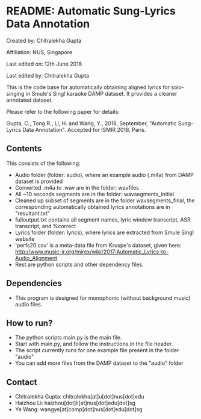 # README: Automatic Sung-Lyrics Data Annotation

Created by: Chitralekha Gupta

Affiliation: NUS, Singapore

Last edited on: 12th June 2018

Last edited by: Chitralekha Gupta

This is the code base for automatically obtaining aligned lyrics for solo-singing in Smule's Sing! karaoke DAMP dataset. It provides a cleaner annotated dataset.

Please refer to the following paper for details:

Gupta, C., Tong R., Li, H. and Wang, Y., 2018, September, "Automatic Sung-Lyrics Data Annotation". Accepted for ISMIR 2018, Paris.

## Contents
This consists of the following:
- Audio folder (folder: audio), where an example audio (.m4a) from DAMP dataset is provided
- Converted .m4a to .wav are in the folder: wavfiles
- All ~10 seconds segments are in the folder: wavsegments_initial
- Cleaned up subset of segments are in the folder wavsegments_final, the corresponding automatically obtained lyrics annotations are in "resultant.txt"
- fulloutput.txt contains all segment names, lyric window transcript, ASR transcript, and %correct
- Lyrics folder (folder: lyrics), where lyrics are extracted from Smule Sing! website
- 'perfs20.csv' is a meta-data file from Kruspe's dataset, given here: http://www.music-ir.org/mirex/wiki/2017:Automatic_Lyrics-to-Audio_Alignment
- Rest are python scripts and other dependency files.


## Dependencies
- This program is designed for monophonic (without background music) audio files.

## How to run?
- The python scripts main.py is the main file.  
- Start with main.py, and follow the instructions in the file header. 
- The script currently runs for one example file present in the folder "audio"
- You can add more files from the DAMP dataset to the "audio" folder

## Contact
- Chitralekha Gupta: chitralekha[at]u[dot]nus[dot]edu
- Haizhou Li: haizhou[dot]li[at]nus[dot]edu[dot]sg
- Ye Wang: wangye[at]comp[dot]nus[dot]edu[dot]sg
